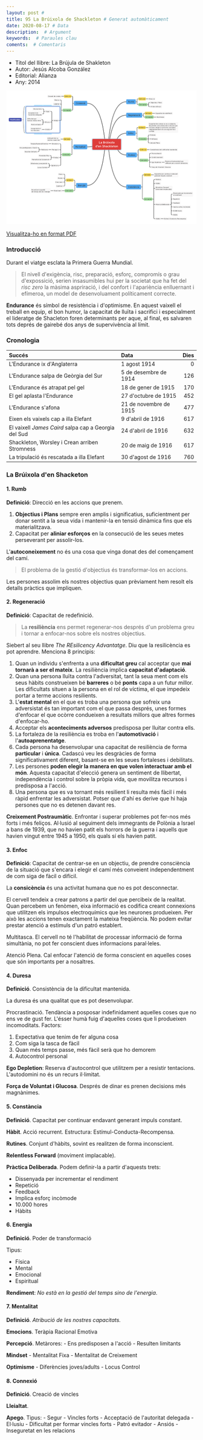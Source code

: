 ```yaml
---
layout: post # 
title: 95 La Brúixola de Shackleton # Generat automàticament
date: 2020-08-17 # Data
description:  # Argument
keywords:  # Paraules clau
coments:  # Comentaris
---
```


- Títol del llibre: La Brújula de Shakleton
- Autor: Jesús Alcoba González
- Editorial: Alianza
- Any: 2014

![](/img/shackleton.png)

[Visualitza-ho en format PDF](/files/pdf/shackleton.pdf)

### Introducció ###

Durant el viatge esclata la Primera Guerra Mundial.

> El nivell d'exigència, risc, preparació, esforç, compromís o grau d'expossició, serien insasumibles hui per la societat que ha fet del *risc zero* la màsima aspriració, i del confort i l'apariència enlluernant i efímeroa, un model de desenvoluament políticament correcte.

**Endurance** és símbol de resistència i d'optimisme. En aquest vaixell el treball en equip, el bon humor, la capacitat de lluïta i sacrifici i especialment el lideratge de Shacleton foren determinants per aque, al final, es salvaren tots deprés de gairebé dos anys de supervivència al límit.

### Cronologia ###

Succés                                               | Data                   | Dies 
:----------------------------------------------------|:-----------------------|-----:
L'Endurance ix d'Anglaterra                          | 1 agost 1914           |   0
L'Endurance salpa de Geòrgia del Sur                 | 5 de desembre de 1914  | 126
L'Endurance és atrapat pel gel                       | 18 de gener de 1915    | 170 
El gel aplasta l'Endurance                           | 27 d'octubre de 1915   | 452
L'Endurance s'afona                                  | 21 de novembre de 1915 | 477
Eixen els vaixels cap a illa Elefant                 | 9 d'abril de 1916      | 617
El vaixell *James Caird* salpa cap a Georgia del Sud | 24 d'abril de 1916     | 632
Shackleton, Worsley i Crean arriben Stromness        | 20 de maig de 1916     | 617
La tripulació és rescatada a illa Elefant            | 30 d'agost de 1916     | 760



### La Brúixola d'en Shacketon

#### 1. Rumb

**Definició**: Direcció en les accions que prenem.

1. **Objectius i Plans** sempre eren amplis i significatius, suficientment per donar sentit a la seua vida i mantenir-la en tensió dinàmica fins que els materialitzava.
2. Capacitat per **aliniar esforços** en la consecució de les seues metes perseverant per assolir-los.

L'**autoconeixement** no és una cosa que vinga donat des del començament del camí.

> El problema de la gestió d'objectius és transformar-los en accions.

Les persones assolim els nostres objectius quan prèviament hem resolt els detalls pràctics que impliquen.

#### 2. Regeneració

**Definició**: Capacitat de redefinició.

> La **resiliència** ens permet regenerar-nos després d'un problema greu i tornar a enfocar-nos sobre els nostres objectius.

Siebert al seu llibre *The REsilicency Advantatge*. Diu que la resilicència es pot aprendre. Menciona 8 principis:

1. Quan un individu s'enfrenta a una **dificultat greu** cal acceptar que **mai tornarà a ser el mateix**. La resiliència implica **capacitat d'adaptació**.
2. Quan una persona lluïta contra l'adversitat, tant la seua ment com els seus hàbits construeixen bé **barreres** o bé **ponts** capa a un futur millor. Les dificultats situen a la persona en el rol de víctima, el que impedeix portar a terme accions resilients.
3. L'**estat mental** en el que es troba una persona que sofreix una adversistat és tan important com el que passa després, unes formes d'enfocar el que ocòrre condueixen a resultats millors que altres formes d'enfocar-ho.
4. Acceptar els **aconteciments adversos** predisposa per lluitar contra ells.
5. La fortaleza de la resiliència es troba en l'**automotivació** i l'**autoaprenentatge**.
6. Cada persona ha desenvolupar una capacitat de resiliència de forma **particular** i **única**. Cadascú veu les desgràcies de forma significativament diferent, basant-se en les seues fortaleses i debilitats.
7. Les persones **poden elegir la manera en que volen interactuar amb el món**. Aquesta capacitat d'elecció genera un sentiment de llibertat, independència i control sobre la pròpia vida, que movilitza recursos i predisposa a l'acció.
8. Una persona que es va tornant més resilient li resulta més fàcil i més ràpid enfrentar les adversistat. Potser que d'ahí es derive que hi haja persones que no es detenen davant res.

**Creixement Postraumàtic**. Enfrontar i superar problemes pot fer-nos més forts i més feliços. Al·lusió al seguiment dels immegrants de Polònia a Israel a bans de 1939, que no havien patit els horrors de la guerra i aquells que havien vingut entre 1945 a 1950, els quals sí els havien patit.

#### 3. Enfoc

**Definició**: Capacitat de centrar-se en un objectiu, de prendre consciència de la situació que s'encara i elegir el camí més conveient independentment de com siga de fàcil o difícil.

La **consicència** és una activitat humana que no es pot desconnectar.

El cervell tendeix a crear patrons a partir del que percibeix de la realitat. Quan percebem un fenòmen, eixa informació es codifica creant connexions que utilitzen els impulsos electroquímics que les neurones produeixen. Per això les accions tenen exactament la mateixa freqüència. No podem evitar prestar atenció a estímuls d'un patró establert.

Multitasca. El cervell no té l'habilitat de processar informació de forma simultània, no pot fer conscient dues informacions paral·leles.

Atenció Plena. Cal enfocar l'atenció de forma conscient en aquelles coses que són importants per a nosaltres.

#### 4. Duresa

**Definició**. Consistència de la dificultat mantenida.

La duresa és una qualitat que es pot desenvolupar.

Procrastinació. Tendància a posposar indefinidament aquelles coses que no ens ve de gust fer. L'ésser humà fuig d'aquelles coses que li produeixen incomoditats. Factors:

1. Expectativa que tenim de fer alguna cosa
2. Com siga la tasca de fàcil 
3. Quan més temps passe, més fàcil serà que ho demorem
4. Autocontrol personal

**Ego Depletion**: Reserva d'autocontrol que utilitzem per a resistir tentacions. L'autodomini no és un recurs il·limitat.

**Força de Voluntat i Glucosa**. Després de dinar es prenen decisions més magnànimes.

#### 5. Constància

**Definició**. Capacitat per continuar endavant generant impuls constant.

**Hàbit**. Acció recurrent. Estructura: Estímul-Conducta-Recompensa.

**Rutines**. Conjunt d'hàbits, sovint es realitzen de forma inconscient.

**Relentless Forward** (moviment implacable).

**Pràctica Deliberada**. Podem definir-la a partir d'aquests trets:
- Dissenyada per incrementar el rendiment
- Repetició
- Feedback
- Implica esforç incòmode
- 10.000 hores
- Hàbits

#### 6. Energia

**Definició**. Poder de transformació

Tipus:

- Física
- Mental
- Emocional
- Espiritual

**Rendiment**: *No està en la gestió del temps sino de l'energia*.

#### 7. Mentalitat

**Definició**. *Atribució de les nostres capacitats.*

**Emocions**. Teràpia Racional Emotiva

**Percepció**. Metàrores:
	- Ens predisposen a l'acció
	- Resulten limitants

**Mindset**
    - Mentalitat Fixa
	- Mentalitat de Creixement

**Optimisme**
	- Diferències joves/adults
	- Locus Control

#### 8. Connexió

**Definició**. Creació de vincles

**Lleialtat**.

**Apego**. Tipus:
	- Segur
		- Vincles forts
		- Acceptació de l'autoritat delegada
	- El·lusiu
		- Dificultat per formar vincles forts
		- Patró evitador
	- Ansiós
		- Inseguretat en les relacions

